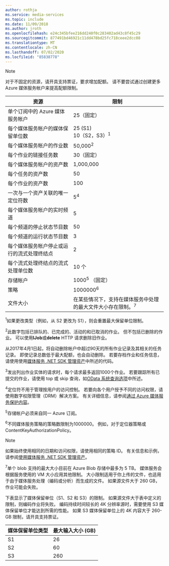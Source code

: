 ```yaml
---
author: rothja
ms.service: media-services
ms.topic: include
ms.date: 11/09/2018
ms.author: jroth
ms.openlocfilehash: e24c345bfee216dd240f0c283402ad43c8f45c29
ms.sourcegitcommit: 877491bd46921c11dd478bd25fc718ceee2dcc08
ms.translationtype: MT
ms.contentlocale: zh-CN
ms.lasthandoff: 07/02/2020
ms.locfileid: "85838778"
---
```

>[!NOTE]
>对于不固定的资源，请开具支持票证，要求增加配额。 请不要尝试通过创建更多 Azure 媒体服务帐户来提高配额限制。

| 资源 | 限制 | 
| --- | --- | 
| 单个订阅中的 Azure 媒体服务帐户 | 25（固定） |
| 每个媒体服务帐户的媒体保留单位数 |25 (S1)<br/>10（S2，S3）<sup>1</sup> | 
| 每个媒体服务帐户的作业数 | 50,000<sup>2</sup> |
| 每个作业的链接任务数 | 30（固定） |
| 每个媒体服务帐户的资产数 | 1,000,000|
| 每个任务的资产数 | 50 |
| 每个作业的资产数 | 100 |
| 一次与一个资产关联的唯一定位符数 | 5<sup>4</sup> |
| 每个媒体服务帐户的实时频道 |5|
| 每个频道的停止状态节目数 |50|
| 每个频道的运行状态节目数 |3|
| 每个媒体服务帐户停止或运行的流式处理终结点|2|
| 每个流式处理终结点的流式处理单位数 |10 个 |
| 存储帐户 | 1000<sup>5</sup> （固定） |
| 策略 | 1000000<sup>6</sup> |
| 文件大小| 在某些情况下，支持在媒体服务中处理的最大文件大小存在限制。<sup>7</sup> |

<sup>1</sup>如果更改类型（例如，从 S2 更改为 S1），则会重置最大保留单位限制。

<sup>2</sup>此数字包括已排队的、已完成的、活动的和已取消的作业。 但不包括已删除的作业。 可以使用**IJob**或**delete** HTTP 请求删除旧作业。

从2017年4月1日起，将自动删除帐户中超过90天的所有作业记录及其相关的任务记录。 即使记录总数低于最大配额，也会自动删除。 若要存档作业和任务信息，请使用使用[媒体服务 .NET SDK 管理资产](../articles/media-services/previous/media-services-dotnet-manage-entities.md)中所述的代码。

<sup>3</sup>发出列出作业实体的请求时，每个请求最多返回1000个作业。 若要跟踪所有已提交的作业，请使用 top 或 skip 查询，如[OData 系统查询选项](/previous-versions/dynamicscrm-2015/developers-guide/gg309461(v=crm.7))中所述。

<sup>4</sup>定位符不用于管理按用户的访问控制。 若要向各个用户授予不同的访问权限，请使用数字权限管理（DRM）解决方案。 有关详细信息，请参阅[通过 Azure 媒体服务保护内容](../articles/media-services/previous/media-services-content-protection-overview.md)。

<sup>5</sup>存储帐户必须来自同一 Azure 订阅。

<sup>6</sup>不同媒体服务策略的策略数限制为1000000。 例如，对于定位器策略或 ContentKeyAuthorizationPolicy。 

>[!NOTE]
> 如果始终使用相同的日期和访问权限，请使用相同的策略 ID。 有关信息和示例，请参阅[使用媒体服务 .NET SDK 管理资产](../articles/media-services/previous/media-services-dotnet-manage-entities.md#limit-access-policies)。

<sup>7</sup>单个 blob 支持的最大大小目前在 Azure Blob 存储中最多为 5 TB。 媒体服务会根据服务使用的 VM 大小应用其他限制。 大小限制适用于你上传的文件，也适用于由于媒体服务处理（编码或分析）而生成的文件。 如果源文件大于 260 GB，作业可能会失败。 

下表显示了媒体保留单位（S1、S2 和 S3）的限制。 如果源文件大于表中定义的限制，则编码作业将失败。 编码持续时间较长的 4K 分辨率源时，需要使用 S3 媒体保留单位才能达到所需的性能。 如果 S3 媒体保留单位上的 4K 内容大于 260-GB 限制，请开具支持票证。

|媒体保留单位类型    |最大输入大小 (GB)|
|---|---|
|S1 |    26|
|S2    | 60|
|S3    |260|
